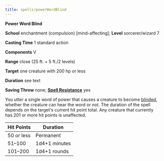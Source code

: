```yaml
---
title: spells/powerWordBlind
---
```

 **Power Word Blind**

**School** enchantment (compulsion) [mind-affecting]; **Level** sorcerer/wizard 7

**Casting Time** 1 standard action

**Components** V

**Range** close (25 ft. + 5 ft./2 levels)

**Target** one creature with 200 hp or less

**Duration** see text

**Saving Throw** none; **[Spell Resistance](../glossary.md#_spell-resistance)** yes

You utter a single word of power that causes a creature to become [blinded](../glossary.md#_blinded), whether the creature can hear the word or not. The duration of the spell depends on the target's current hit point total. Any creature that currently has 201 or more hit points is unaffected.

| Hit Points | Duration |
| --- | --- |
| 50 or less | Permanent |
| 51–100 | 1d4+1 minutes |
| 101–200 | 1d4+1 rounds |

